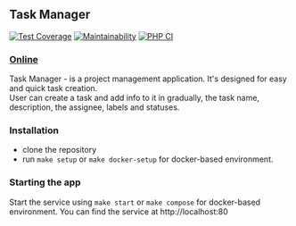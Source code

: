 ## Task Manager
[![Test Coverage](https://api.codeclimate.com/v1/badges/685b8ed1772fc9801d39/test_coverage)](https://codeclimate.com/github/just-evv/php-project-lvl4/test_coverage)  [![Maintainability](https://api.codeclimate.com/v1/badges/685b8ed1772fc9801d39/maintainability)](https://codeclimate.com/github/just-evv/php-project-lvl4/maintainability) [![PHP CI](https://github.com/just-evv/php-project-lvl4/actions/workflows/workflow.yml/badge.svg?branch=main)](https://github.com/just-evv/php-project-lvl4/actions/workflows/workflow.yml)

### [Online](https://just-evv-task-manager.herokuapp.com/)

Task Manager - is a project management application. It's designed for easy and quick task creation.  
User can create a task and add info to it in gradually, the task name, description, the assignee, labels and statuses.
 

### Installation
- clone the repository
- run `make setup` or `make docker-setup` for docker-based environment.

### Starting the app
Start the service using `make start` or `make compose` for docker-based environment.
You can find the service at http://localhost:80
